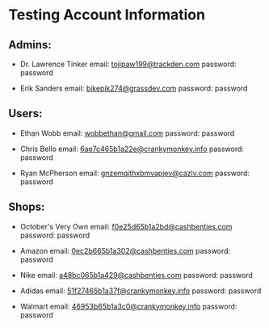 # Testing Account Information

## Admins:

- Dr. Lawrence Tinker
  email: tojipaw199@trackden.com
  password: password

- Erik Sanders
  email: bikepik274@grassdev.com
  password: password

## Users:

- Ethan Wobb
  email: wobbethan@gmail.com
  password: password

- Chris Bello
  email: 6ae7c465b1a22e@crankymonkey.info
  password: password

- Ryan McPherson
  email: gnzemqjthxbmvapjev@cazlv.com
  password: password

## Shops:

- October's Very Own
  email: f0e25d65b1a2bd@cashbenties.com
  password: password

- Amazon
  email: 0ec2b665b1a302@cashbenties.com
  password: password

- Nike
  email: a48bc065b1a429@cashbenties.com
  password: password

- Adidas
  email: 51f27465b1a37f@crankymonkey.info
  password: password

- Walmart
  email: 46953b65b1a3c0@crankymonkey.info
  password: password
